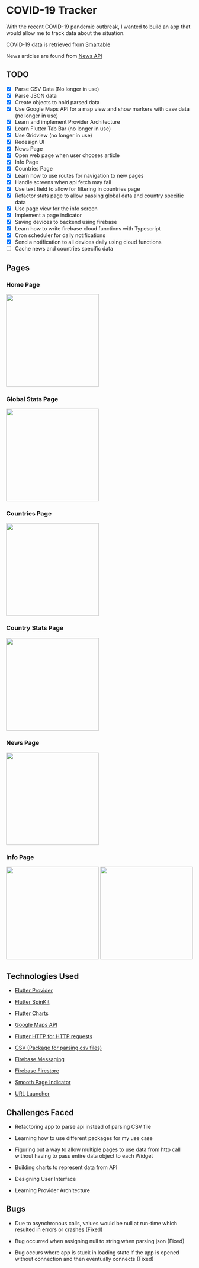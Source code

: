 # COVID-19 Tracker

With the recent COVID-19 pandemic outbreak, I wanted to build an app that would allow me to track data about the situation.

COVID-19 data is retrieved from [Smartable](https://developer.smartable.ai) 

News articles are found from [News API](newsapi.org)

## TODO

* [x] Parse CSV Data (No longer in use)
* [x] Parse JSON data
* [x] Create objects to hold parsed data
* [x] Use Google Maps API for a map view and show markers with case data (no longer in use)
* [x] Learn and implement Provider Architecture
* [x] Learn Flutter Tab Bar (no longer in use)
* [x] Use Gridview (no longer in use)
* [x] Redesign UI
* [x] News Page
* [x] Open web page when user chooses article
* [x] Info Page
* [x] Countries Page
* [x] Learn how to use routes for navigation to new pages
* [x] Handle screens when api fetch may fail
* [x] Use text field to allow for filtering in countries page
* [x] Refactor stats page to allow passing global data and country specific data
* [x] Use page view for the info screen
* [x] Implement a page indicator 
* [x] Saving devices to backend using firebase
* [x] Learn how to write firebase cloud functions with Typescript
* [x] Cron scheduler for daily notifications
* [x] Send a notification to all devices daily using cloud functions
* [ ] Cache news and countries specific data 

## Pages

### Home Page

<img src="lib/screenshots/home.png" width="250"/>

### Global Stats Page


<img src="lib/screenshots/global.png" width="250"/>

### Countries Page

<img src="lib/screenshots/countries.png" width="250" />

### Country Stats Page
<img src="lib/screenshots/country_data.png" width="250" />

### News Page
<img src="lib/screenshots/news.png" width="250" />

### Info Page

<p float="left">
<img src="lib/screenshots/info_1.png" width="250" />
<img src="lib/screenshots/info_2.png" width="250" />
</p>

 
## Technologies Used

* [Flutter Provider](https://pub.dev/packages/provider)

* [Flutter SpinKit](https://pub.dev/packages/flutter_spinkit)

* [Flutter Charts](https://pub.dev/packages/charts_flutter)

* [Google Maps API](https://pub.dev/packages/google_maps_flutter)

* [Flutter HTTP for HTTP requests](https://pub.dev/packages/http)

* [CSV (Package for parsing csv files)](https://pub.dev/packages/csv)

* [Firebase Messaging](https://pub.dev/packages/firebase_messaging)

* [Firebase Firestore](https://pub.dev/packages/cloud_firestore) 

* [Smooth Page Indicator](https://pub.dev/packages/smooth_page_indicator)

* [URL Launcher](https://pub.dev/packages/url_launcher)

## Challenges Faced

* Refactoring app to parse api instead of parsing CSV file

* Learning how to use different packages for my use case

* Figuring out a way to allow multiple pages to use data from http call without having to pass entire data object to each Widget

* Building charts to represent data from API

* Designing User Interface

* Learning Provider Architecture

## Bugs

* Due to asynchronous calls, values would be null at run-time which resulted in errors or crashes (Fixed)

* Bug occurred when assigning null to string when parsing json (Fixed)

* Bug occurs where app is stuck in loading state if the app is opened without connection and then eventually connects (Fixed)

